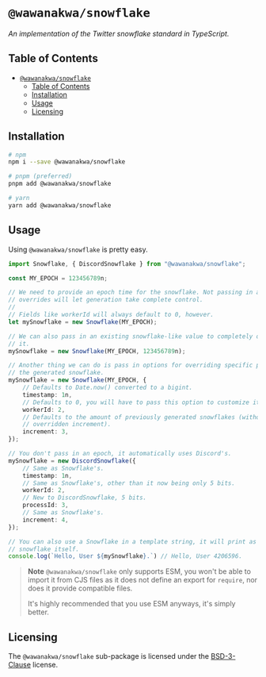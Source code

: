 # `@wawanakwa/snowflake`

*An implementation of the Twitter snowflake standard in TypeScript.*

## Table of Contents

- [`@wawanakwa/snowflake`](#wawanakwasnowflake)
	- [Table of Contents](#table-of-contents)
	- [Installation](#installation)
	- [Usage](#usage)
	- [Licensing](#licensing)

## Installation

```sh
# npm
npm i --save @wawanakwa/snowflake

# pnpm (preferred)
pnpm add @wawanakwa/snowflake

# yarn
yarn add @wawanakwa/snowflake
```

## Usage

Using `@wawanakwa/snowflake` is pretty easy.

```ts
import Snowflake, { DiscordSnowflake } from "@wawanakwa/snowflake";

const MY_EPOCH = 123456789n;

// We need to provide an epoch time for the snowflake. Not passing in any
// overrides will let generation take complete control.
//
// Fields like workerId will always default to 0, however.
let mySnowflake = new Snowflake(MY_EPOCH);

// We can also pass in an existing snowflake-like value to completely override
// it.
mySnowflake = new Snowflake(MY_EPOCH, 123456789n);

// Another thing we can do is pass in options for overriding specific parts of
// the generated snowflake.
mySnowflake = new Snowflake(MY_EPOCH, {
	// Defaults to Date.now() converted to a bigint.
	timestamp: 1n,
	// Defaults to 0, you will have to pass this option to customize it.
	workerId: 2,
	// Defaults to the amount of previously generated snowflakes (without an
	// overridden increment).
	increment: 3,
});

// You don't pass in an epoch, it automatically uses Discord's.
mySnowflake = new DiscordSnowflake({
	// Same as Snowflake's.
	timestamp: 1n,
	// Same as Snowflake's, other than it now being only 5 bits.
	workerId: 2,
	// New to DiscordSnowflake, 5 bits.
	processId: 3,
	// Same as Snowflake's.
	increment: 4,
});

// You can also use a Snowflake in a template string, it will print as the
// snowflake itself.
console.log(`Hello, User ${mySnowflake}.`) // Hello, User 4206596.
```

> **Note**
> `@wawanakwa/snowflake` only supports ESM, you won't be able to import it from CJS files as it does
> not define an export for `require`, nor does it provide compatible files.
>
> It's highly recommended that you use ESM anyways, it's simply better.

## Licensing

The `@wawanakwa/snowflake` sub-package is licensed under the [BSD-3-Clause](LICENSE) license.
